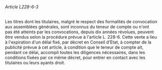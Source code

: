 ###### Article L228-6-3

Les titres dont les titulaires, malgré le respect des formalités de convocation aux assemblées générales, sont inconnus du teneur de compte ou n'ont pas été atteints par les convocations, depuis dix années révolues, peuvent être vendus selon la procédure prévue à l'article L. 228-6. Cette vente a lieu à l'expiration d'un délai fixé, par décret en Conseil d'Etat, à compter de la publicité prévue à cet article, à condition que le teneur de compte ait, pendant ce délai, accompli toutes les diligences nécessaires, dans les conditions fixées par ce même décret, pour entrer en contact avec les titulaires ou leurs ayants droit.

